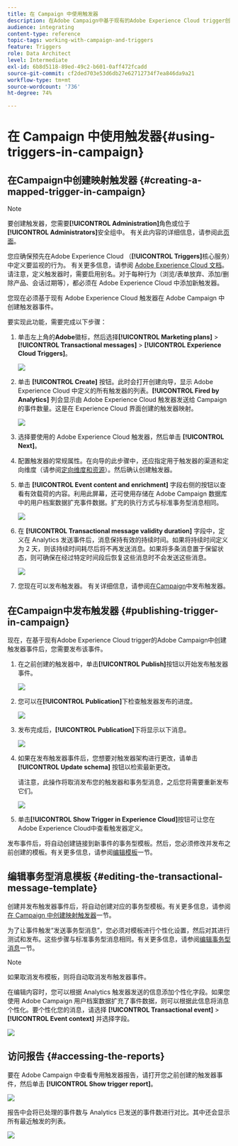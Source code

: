 ```yaml
---
title: 在 Campaign 中使用触发器
description: 在Adobe Campaign中基于现有的Adobe Experience Cloud trigger创建触发器事件。
audience: integrating
content-type: reference
topic-tags: working-with-campaign-and-triggers
feature: Triggers
role: Data Architect
level: Intermediate
exl-id: 6b8d5118-89ed-49c2-b601-0aff472fcadd
source-git-commit: cf2ded703e53d6db27e62712734f7ea846da9a21
workflow-type: tm+mt
source-wordcount: '736'
ht-degree: 74%

---
```


# 在 Campaign 中使用触发器{#using-triggers-in-campaign}

## 在Campaign中创建映射触发器 {#creating-a-mapped-trigger-in-campaign}

>[!NOTE]
>
>要创建触发器，您需要&#x200B;**[!UICONTROL Administration]**&#x200B;角色或位于&#x200B;**[!UICONTROL Administrators]**&#x200B;安全组中。 有关此内容的详细信息，请参阅此[页面](../../administration/using/list-of-roles.md)。

您应确保预先在Adobe Experience Cloud （**[!UICONTROL Triggers]**&#x200B;核心服务）中定义要监视的行为。 有关更多信息，请参阅 [Adobe Experience Cloud 文档](https://experienceleague.adobe.com/docs/experience-cloud/triggers/create.html)。请注意，定义触发器时，需要启用别名。对于每种行为（浏览/表单放弃、添加/删除产品、会话过期等），都必须在 Adobe Experience Cloud 中添加新触发器。

您现在必须基于现有 Adobe Experience Cloud 触发器在 Adobe Campaign 中创建触发器事件。

要实现此功能，需要完成以下步骤：

1. 单击左上角的&#x200B;**Adobe**&#x200B;徽标，然后选择&#x200B;**[!UICONTROL Marketing plans]** > **[!UICONTROL Transactional messages]** > **[!UICONTROL Experience Cloud Triggers]**。

   ![](assets/remarketing_1.png)

1. 单击 **[!UICONTROL Create]** 按钮。此时会打开创建向导，显示 Adobe Experience Cloud 中定义的所有触发器的列表。**[!UICONTROL Fired by Analytics]** 列会显示由 Adobe Experience Cloud 触发器发送给 Campaign 的事件数量。这是在 Experience Cloud 界面创建的触发器映射。

   ![](assets/remarketing_2.png)

1. 选择要使用的 Adobe Experience Cloud 触发器，然后单击 **[!UICONTROL Next]**。
1. 配置触发器的常规属性。在向导的此步骤中，还应指定用于触发器的渠道和定向维度（请参阅[定向维度和资源](../../automating/using/query.md#targeting-dimensions-and-resources)）。然后确认创建触发器。
1. 单击 **[!UICONTROL Event content and enrichment]** 字段右侧的按钮以查看有效载荷的内容。利用此屏幕，还可使用存储在 Adobe Campaign 数据库中的用户档案数据扩充事件数据。扩充的执行方式与标准事务型消息相同。

   ![](assets/remarketing_3.png)

1. 在 **[!UICONTROL Transactional message validity duration]** 字段中，定义在 Analytics 发送事件后，消息保持有效的持续时间。如果将持续时间定义为 2 天，则该持续时间耗尽后将不再发送消息。如果将多条消息置于保留状态，则可确保在经过特定时间段后恢复这些消息时不会发送这些消息。

   ![](assets/remarketing_4.png)

1. 您现在可以发布触发器。 有关详细信息，请参阅[在Campaign](../../integrating/using/using-triggers-in-campaign.md#publishing-trigger-in-campaign)中发布触发器。

## 在Campaign中发布触发器 {#publishing-trigger-in-campaign}

现在，在基于现有Adobe Experience Cloud trigger的Adobe Campaign中创建触发器事件后，您需要发布该事件。

1. 在之前创建的触发器中，单击&#x200B;**[!UICONTROL Publish]**&#x200B;按钮以开始发布触发器事件。

   ![](assets/trigger_publish_1.png)

1. 您可以在&#x200B;**[!UICONTROL Publication]**&#x200B;下检查触发器发布的进度。

   ![](assets/trigger_publish_2.png)

1. 发布完成后，**[!UICONTROL Publication]**&#x200B;下将显示以下消息。

   ![](assets/trigger_publish_3.png)

1. 如果在发布触发器事件后，您想要对触发器架构进行更改，请单击 **[!UICONTROL Update schema]** 按钮以检索最新更改。

   请注意，此操作将取消发布您的触发器和事务型消息，之后您将需要重新发布它们。

   ![](assets/trigger_publish_4.png)

1. 单击&#x200B;**[!UICONTROL Show Trigger in Experience Cloud]**&#x200B;按钮可让您在Adobe Experience Cloud中查看触发器定义。

发布事件后，将自动创建链接到新事件的事务型模板。然后，您必须修改并发布之前创建的模板。有关更多信息，请参阅[编辑模板](../../start/using/marketing-activity-templates.md)一节。

## 编辑事务型消息模板 {#editing-the-transactional-message-template}

创建并发布触发器事件后，将自动创建对应的事务型模板。有关更多信息，请参阅[在 Campaign 中创建映射触发器](#creating-a-mapped-trigger-in-campaign)一节。

为了让事件触发“发送事务型消息”，您必须对模板进行个性化设置，然后对其进行测试和发布。这些步骤与标准事务型消息相同。有关更多信息，请参阅[编辑事务型消息](../../channels/using/editing-transactional-message.md)一节。

>[!NOTE]
>
>如果取消发布模板，则将自动取消发布触发器事件。

在编辑内容时，您可以根据 Analytics 触发器发送的信息添加个性化字段。如果您使用 Adobe Campaign 用户档案数据扩充了事件数据，则可以根据此信息将消息个性化。要个性化您的消息，请选择 **[!UICONTROL Transactional event]** > **[!UICONTROL Event context]** 并选择字段。

![](assets/remarketing_8.png)

## 访问报告 {#accessing-the-reports}

要在 Adobe Campaign 中查看专用触发器报告，请打开您之前创建的触发器事件，然后单击 **[!UICONTROL Show trigger report]**。

![](assets/remarketing_9.png)

报告中会将已处理的事件数与 Analytics 已发送的事件数进行对比。其中还会显示所有最近触发的列表。

![](assets/trigger_uc_browse_14.png)

